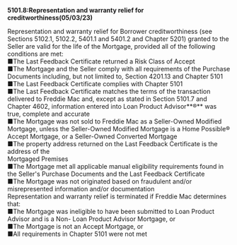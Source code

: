 **5101.8:Representation and warranty relief for
creditworthiness(05/03/23)**

Representation and warranty relief for Borrower creditworthiness (see
Sections 5102.1, 5102.2, 5401.1 and 5401.2 and Chapter 5201) granted to
the Seller are valid for the life of the Mortgage, provided all of the
following conditions are met:\
■The Last Feedback Certificate returned a Risk Class of Accept\
■The Mortgage and the Seller comply with all requirements of the
Purchase Documents including, but not limited to, Section 4201.13 and
Chapter 5101\
■The Last Feedback Certificate complies with Chapter 5101\
■The Last Feedback Certificate matches the terms of the transaction
delivered to Freddie Mac and, except as stated in Section 5101.7 and
Chapter 4602, information entered into Loan Product Advisor**®** was
true, complete and accurate\
■The Mortgage was not sold to Freddie Mac as a Seller-Owned Modified
Mortgage, unless the Seller-Owned Modified Mortgage is a Home Possible®
Accept Mortgage, or a Seller-Owned Converted Mortgage\
■The property address returned on the Last Feedback Certificate is the
address of the\
Mortgaged Premises\
■The Mortgage met all applicable manual eligibility requirements found
in the Seller's Purchase Documents and the Last Feedback Certificate\
■The Mortgage was not originated based on fraudulent and/or
misrepresented information and/or documentation\
Representation and warranty relief is terminated if Freddie Mac
determines that:\
■The Mortgage was ineligible to have been submitted to Loan Product
Advisor and is a Non- Loan Product Advisor Mortgage, or\
■The Mortgage is not an Accept Mortgage, or\
■All requirements in Chapter 5101 were not met